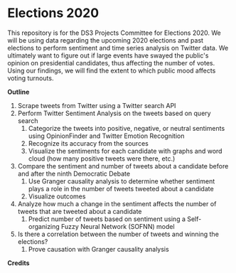 # Elections 2020
This repository is for the DS3 Projects Committee for Elections 2020. We will be using data regarding the upcoming 2020 elections and past elections to perform sentiment and time series analysis on Twitter data. We ultimately want to figure out if large events have swayed the public's opinion on presidential candidates, thus affecting the number of votes. Using our findings, we will find the extent to which public mood affects voting turnouts. 

**Outline**
1. Scrape tweets from Twitter using a Twitter search API 
2. Perform Twitter Sentiment Analysis on the tweets based on query search
    1. Categorize the tweets into positive, negative, or neutral sentiments using OpinionFinder and Twitter Emotion Recognition  
    2. Recognize its accuracy from the sources
    3. Visualize the sentiments for each candidate with graphs and word cloud (how many positive tweets were there, etc.)
3. Compare the sentiment and number of tweets about a candidate before and after the ninth Democratic Debate
    1. Use Granger causality analysis to determine whether sentiment plays a role in the number of tweets tweeted about a candidate
    2. Visualize outcomes 
4. Analyze how much a change in the sentiment affects the number of tweets that are tweeted about a candidate
    1. Predict number of tweets based on sentiment using a Self-organizing Fuzzy Neural Network (SOFNN) model
5. Is there a correlation between the number of tweets and winning the elections? 
    1. Prove causation with Granger causality analysis 
    
**Credits**

  
